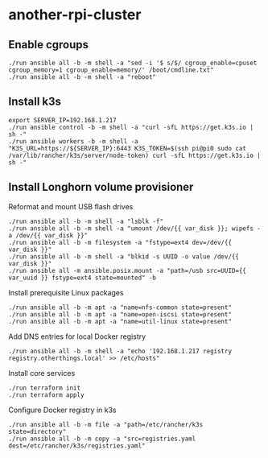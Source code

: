 # another-rpi-cluster

## Enable cgroups

```
./run ansible all -b -m shell -a "sed -i '$ s/$/ cgroup_enable=cpuset cgroup_memory=1 cgroup_enable=memory/' /boot/cmdline.txt"
./run ansible all -b -m shell -a "reboot"
```

## Install k3s

```
export SERVER_IP=192.168.1.217
./run ansible control -b -m shell -a "curl -sfL https://get.k3s.io | sh -"
./run ansible workers -b -m shell -a "K3S_URL=https://${SERVER_IP}:6443 K3S_TOKEN=$(ssh pi@pi0 sudo cat /var/lib/rancher/k3s/server/node-token) curl -sfL https://get.k3s.io | sh -"
```

## Install Longhorn volume provisioner

Reformat and mount USB flash drives
```
./run ansible all -b -m shell -a "lsblk -f"
./run ansible all -b -m shell -a "umount /dev/{{ var_disk }}; wipefs -a /dev/{{ var_disk }}"
./run ansible all -b -m filesystem -a "fstype=ext4 dev=/dev/{{ var_disk }}" 
./run ansible all -b -m shell -a "blkid -s UUID -o value /dev/{{ var_disk }}"
./run ansible all -m ansible.posix.mount -a "path=/usb src=UUID={{ var_uuid }} fstype=ext4 state=mounted" -b
```

Install prerequisite Linux packages
```
./run ansible all -b -m apt -a "name=nfs-common state=present"
./run ansible all -b -m apt -a "name=open-iscsi state=present"
./run ansible all -b -m apt -a "name=util-linux state=present"
```

Add DNS entries for local Docker registry
```
./run ansible all -b -m shell -a "echo '192.168.1.217 registry registry.otherthings.local' >> /etc/hosts"
```

Install core services
```
./run terraform init
./run terraform apply
```

Configure Docker registry in k3s
```
./run ansible all -b -m file -a "path=/etc/rancher/k3s state=directory"
./run ansible all -b -m copy -a "src=registries.yaml dest=/etc/rancher/k3s/registries.yaml"
```

